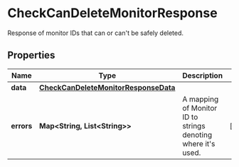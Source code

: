 

# CheckCanDeleteMonitorResponse

Response of monitor IDs that can or can't be safely deleted.

## Properties

Name | Type | Description | Notes
------------ | ------------- | ------------- | -------------
**data** | [**CheckCanDeleteMonitorResponseData**](CheckCanDeleteMonitorResponseData.md) |  | 
**errors** | **Map&lt;String, List&lt;String&gt;&gt;** | A mapping of Monitor ID to strings denoting where it&#39;s used. |  [optional]




